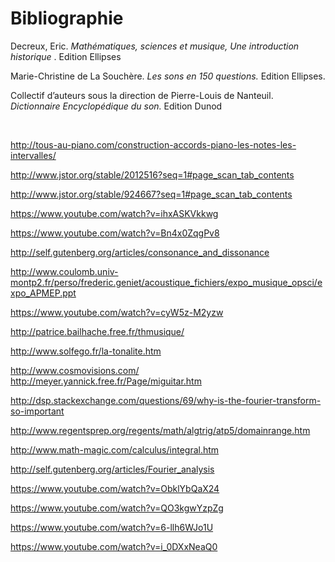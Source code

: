 # Bibliographie

<p>
	Decreux, Eric.
	<em>
		Mathématiques, sciences et musique, Une introduction historique
	</em>
	. Edition Ellipses
</p>
<p>
	Marie-Christine de La Souchère.
	<em>
		Les sons en 150 questions.
	</em>
	Edition Ellipses.
</p>
<p>
	Collectif d’auteurs sous la direction de Pierre-Louis de Nanteuil.
	<em>
		Dictionnaire Encyclopédique du son.
	</em>
	Edition Dunod
</p>
<p>
	<strong>
		<strong>
			 
		</strong>
	</strong>
</p>
<p>
	<a href="http://tous-au-piano.com/construction-accords-piano-les-notes-les-intervalles/">
		http://tous-au-piano.com/construction-accords-piano-les-notes-les-intervalles/
	</a>
</p>
<p>
	<a href="http://www.jstor.org/stable/2012516?seq=1#page_scan_tab_contents">
		http://www.jstor.org/stable/2012516?seq=1#page_scan_tab_contents
	</a>
</p>
<p>
	<a href="http://www.jstor.org/stable/924667?seq=1#page_scan_tab_contents">
		http://www.jstor.org/stable/924667?seq=1#page_scan_tab_contents
	</a>
</p>
<p>
	<a href="https://www.youtube.com/watch?v=ihxASKVkkwg">
		https://www.youtube.com/watch?v=ihxASKVkkwg
	</a>
</p>
<p>
	<a href="https://www.youtube.com/watch?v=Bn4x0ZqgPv8">
		https://www.youtube.com/watch?v=Bn4x0ZqgPv8
	</a>
</p>
<p>
	<a href="http://self.gutenberg.org/articles/consonance_and_dissonance">
		http://self.gutenberg.org/articles/consonance_and_dissonance
	</a>
</p>
<p>
	<a href="http://www.coulomb.univ-montp2.fr/perso/frederic.geniet/acoustique_fichiers/expo_musique_opsci/expo_APMEP.ppt">
		http://www.coulomb.univ-montp2.fr/perso/frederic.geniet/acoustique_fichiers/expo_musique_opsci/expo_APMEP.ppt
	</a>
</p>
<p>
	<a href="https://www.youtube.com/watch?v=cyW5z-M2yzw">
		https://www.youtube.com/watch?v=cyW5z-M2yzw
	</a>
</p>
<p>
	<a href="http://patrice.bailhache.free.fr/thmusique/etapesthmus.html">
		http://patrice.bailhache.free.fr/thmusique/
	</a>
</p>
<p>
	<a href="http://www.solfego.fr/la-tonalite.htm">
		http://www.solfego.fr/la-tonalite.htm
	</a>
</p>
<p>
	<a href="http://www.cosmovisions.com/musiConsonance.htm">
		http://www.cosmovisions.com/
	</a>
	<a href="http://meyer.yannick.free.fr/Page/miguitar.htm">
		http://meyer.yannick.free.fr/Page/miguitar.htm
	</a>
</p>
<p>
	<a href="http://dsp.stackexchange.com/questions/69/why-is-the-fourier-transform-so-important">
		http://dsp.stackexchange.com/questions/69/why-is-the-fourier-transform-so-important
	</a>
</p>
<p>
	<a href="http://www.regentsprep.org/regents/math/algtrig/atp5/domainrange.htm">
		http://www.regentsprep.org/regents/math/algtrig/atp5/domainrange.htm
	</a>
</p>
<p>
	<a href="http://www.math-magic.com/calculus/integral.htm">
		http://www.math-magic.com/calculus/integral.htm
	</a>
</p>
<p>
	<a href="http://self.gutenberg.org/articles/Fourier_analysis">
		http://self.gutenberg.org/articles/Fourier_analysis
	</a>
</p>
<p>
	<a href="https://www.youtube.com/watch?v=ObklYbQaX24">
		https://www.youtube.com/watch?v=ObklYbQaX24
	</a>
</p>
<p>
	<a href="https://www.youtube.com/watch?v=QO3kgwYzpZg">
		https://www.youtube.com/watch?v=QO3kgwYzpZg
	</a>
</p>
<p>
	<a href="https://www.youtube.com/watch?v=6-llh6WJo1U">
		https://www.youtube.com/watch?v=6-llh6WJo1U
	</a>
</p>
<p>
			<a href="https://www.youtube.com/watch?v=i_0DXxNeaQ0">
			https://www.youtube.com/watch?v=i_0DXxNeaQ0
		</a>
	</p>
